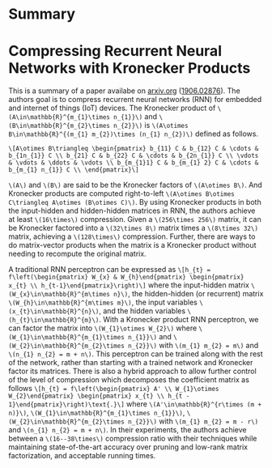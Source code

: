# Summary #

# Compressing Recurrent Neural Networks with Kronecker Products #

This is a summary of a paper availabe on [arxiv.org][2] ([1906.02876][1]). The
authors goal is to compress recurrent neural networks (RNN) for embedded and
internet of things (IoT) devices. The Kronecker product of
`\(A\in\mathbb{R}^{m_{1}\times n_{1}}\)` and
`\(B\in\mathbb{R}^{m_{2}\times n_{2}}\)` is
`\(A\otimes B\in\mathbb{R}^{(m_{1} m_{2})\times (n_{1} n_{2})\)` defined as
follows.

`\[A\otimes B\triangleq
\begin{pmatrix}
b_{11} C & b_{12} C & \cdots & b_{1n_{1}} C \\
b_{21} C & b_{22} C & \cdots & b_{2n_{1}} C \\
\vdots & \vdots & \ddots & \vdots \\
b_{m_{1}1} C & b_{m_{1} 2} C & \cdots & b_{m_{1} n_{1}} C \\
\end{pmatrix}\]`

`\(A\)` and `\(B\)` are said to be the Kronecker factors of `\(A\otimes B\)`.
And Kronecker products are computed right-to-left
`\(A\otimes B\otimes C\triangleq A\otimes (B\otimes C)\)`. By using Kronecker
products in both the input-hidden and hidden-hidden matrices in RNN, the authors
achieve at least `\(16\times\)` compression. Given a `\(256\times 256\)` matrix,
it can be Kronecker factored into a `\(32\times 8\)` matrix times a 
`\(8\times 32\)` matrix, achieving a `\(128\times\)` compression. Further, there
are ways to do matrix-vector products when the matrix is a Kronecker product
without needing to recompute the original matrix.

A traditional RNN perceptron can be expressed as
`\[h_{t} = f\left(\begin{pmatrix} W_{x} & W_{h}\end{pmatrix}
\begin{pmatrix} x_{t} \\ h_{t-1}\end{pmatrix}\right)\]` where the input-hidden
matrix `\(W_{x}\in\mathbb{R}^{m\times n}\)`, the hidden-hidden (or recurrent)
matrix `\(W_{h}\in\mathbb{R}^{m\times m}\)`, the input variables
`\(x_{t}\in\mathbb{R}^{n}\)`, and the hidden variables
`\(h_{t}\in\mathbb{R}^{m}\)`. With a Kronecker product RNN perceptron, we can
factor the matrix into `\(W_{1}\otimes W_{2}\)` where
`\(W_{1}\in\mathbb{R}^{m_{1}\times n_{1}}\)` and
`\(W_{2}\in\mathbb{R}^{m_{2}\times n_{2}}\)` with `\(m_{1} m_{2} = m\)` and 
`\(n_{1} n_{2} = m + n\)`. This perceptron can be trained along with the rest of
the network, rather than starting with a trained network and Kronecker factor
its matrices. There is also a hybrid approach to allow further control of the
level of compression which decomposes the coefficient matrix as follows
`\[h_{t} = f\left(\begin{pmatrix} A' \\ W_{1}\otimes W_{2}\end{pmatrix}
\begin{pmatrix} x_{t} \\ h_{t - 1}\end{pmatrix}\right)\text{.}\]` where
`\(A'\in\mathbb{R}^{r\times (m + n)}\)`,
`\(W_{1}\in\mathbb{R}^{m_{1}\times n_{1}}\)`,
`\(W_{2}\in\mathbb{R}^{m_{2}\times n_{2}}\)` with `\(m_{1} m_{2} = m - r\)` and
`\(n_{1} n_{2} = m + n\)`. In their experiments, the authors achieve between a
`\(16--38\times\)` compression ratio with their techniques while maintaining
state-of-the-art accuracy over pruning and low-rank matrix factorization, and
acceptable running times.

[1]: https://arxiv.org/abs/1906.02876 
[2]: https://arxiv.org/